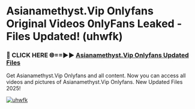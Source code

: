 # Asianamethyst.Vip Onlyfans Original Videos 0nlyFans Leaked - Files Updated! (uhwfk)

<h3>🔴 CLICK HERE 🌐==►► <a href="https://tinyurl.com/2m67pmp6" rel="nofollow">Asianamethyst.Vip Onlyfans Updated Files</a></h3>

Get Asianamethyst.Vip Onlyfans and all content. Now you can access all videos and pictures of Asianamethyst.Vip Onlyfans. New Updated Files 2025!

[![uhwfk](https://i.imgur.com/H4QAA4z.gif)](https://tinyurl.com/2m67pmp6)